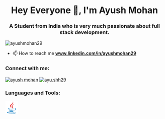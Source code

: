 <h1 align="center">Hey Everyone 👋, I'm Ayush Mohan</h1>
<h3 align="center">A Student from India who is very much passionate about full stack development.</h3>

<p align="left"> <img src="https://komarev.com/ghpvc/?username=ayushmohan29&label=Profile%20views&color=0e75b6&style=flat" alt="ayushmohan29" /> </p>

- 📫 How to reach me **www.linkedin.com/in/ayushmohan29**

<h3 align="left">Connect with me:</h3>
<p align="left">
<a href="https://linkedin.com/in/ayush mohan" target="blank"><img align="center" src="https://raw.githubusercontent.com/rahuldkjain/github-profile-readme-generator/master/src/images/icons/Social/linked-in-alt.svg" alt="ayush mohan" height="30" width="40" /></a>
<a href="https://instagram.com/ayu.shh29" target="blank"><img align="center" src="https://raw.githubusercontent.com/rahuldkjain/github-profile-readme-generator/master/src/images/icons/Social/instagram.svg" alt="ayu.shh29" height="30" width="40" /></a>
</p>

<h3 align="left">Languages and Tools:</h3>
<p align="left"> <a href="https://www.java.com" target="_blank" rel="noreferrer"> <img src="https://raw.githubusercontent.com/devicons/devicon/master/icons/java/java-original.svg" alt="java" width="40" height="40"/> </a> </p>
